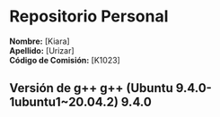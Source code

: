 # Repositorio Personal

**Nombre:** [Kiara]  
**Apellido:** [Urizar]  
**Código de Comisión:** [K1023]  

## Versión de g++ g++ (Ubuntu 9.4.0-1ubuntu1~20.04.2) 9.4.0
